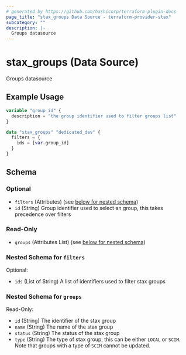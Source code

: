 ```yaml
---
# generated by https://github.com/hashicorp/terraform-plugin-docs
page_title: "stax_groups Data Source - terraform-provider-stax"
subcategory: ""
description: |-
  Groups datasource
---
```


# stax_groups (Data Source)

Groups datasource

## Example Usage

```terraform
variable "group_id" {
  description = "the group identifier used to filter groups list"
}

data "stax_groups" "dedicated_dev" {
  filters = {
    ids = [var.group_id]
  }
}
```

<!-- schema generated by tfplugindocs -->
## Schema

### Optional

- `filters` (Attributes) (see [below for nested schema](#nestedatt--filters))
- `id` (String) Group identifier used to select an group, this takes precedence over filters

### Read-Only

- `groups` (Attributes List) (see [below for nested schema](#nestedatt--groups))

<a id="nestedatt--filters"></a>
### Nested Schema for `filters`

Optional:

- `ids` (List of String) A list of identifiers used to filter stax groups


<a id="nestedatt--groups"></a>
### Nested Schema for `groups`

Read-Only:

- `id` (String) The identifier of the stax group
- `name` (String) The name of the stax group
- `status` (String) The status of the stax group
- `type` (String) The type of stax group, this can be either `LOCAL` or `SCIM`. Note that groups with a type of `SCIM` cannot be updated.
